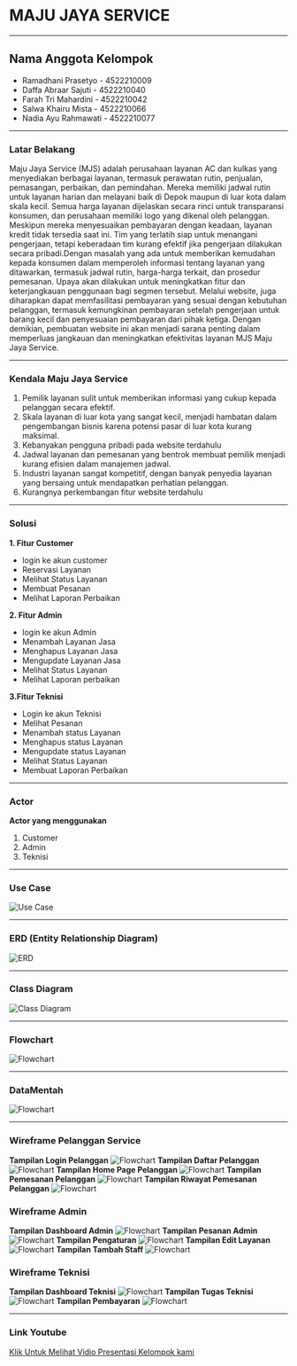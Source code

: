 # MAJU JAYA SERVICE 
---

## Nama Anggota Kelompok 
- Ramadhani Prasetyo - 4522210009
- Daffa Abraar Sajuti - 4522210040
- Farah Tri Mahardini - 4522210042
- Salwa Khairu Mista - 4522210066
- Nadia Ayu Rahmawati - 4522210077
  
---
### Latar Belakang
Maju Jaya Service (MJS) adalah perusahaan layanan AC dan kulkas yang menyediakan berbagai layanan, termasuk perawatan rutin, penjualan, pemasangan, perbaikan, dan pemindahan. Mereka memiliki jadwal rutin untuk layanan harian dan melayani baik di Depok maupun di luar kota dalam skala kecil. Semua harga layanan dijelaskan secara rinci untuk transparansi konsumen, dan perusahaan memiliki logo yang dikenal oleh pelanggan. Meskipun mereka menyesuaikan pembayaran dengan keadaan, layanan kredit tidak tersedia saat ini. Tim yang terlatih siap untuk menangani pengerjaan, tetapi keberadaan tim kurang efektif jika pengerjaan dilakukan secara pribadi.Dengan masalah yang ada untuk memberikan kemudahan kepada konsumen dalam memperoleh informasi tentang layanan yang ditawarkan, termasuk jadwal rutin, harga-harga terkait, dan prosedur pemesanan. Upaya akan dilakukan untuk meningkatkan fitur dan keterjangkauan penggunaan bagi segmen tersebut. Melalui website, juga diharapkan dapat memfasilitasi pembayaran yang sesuai dengan kebutuhan pelanggan, termasuk kemungkinan pembayaran setelah pengerjaan untuk barang kecil dan penyesuaian pembayaran dari pihak ketiga. Dengan demikian, pembuatan website ini akan menjadi sarana penting dalam memperluas jangkauan dan meningkatkan efektivitas layanan MJS Maju Jaya Service.

---
### Kendala Maju Jaya Service 
1. Pemilik layanan sulit untuk memberikan informasi yang cukup kepada pelanggan secara efektif.
2. Skala layanan di luar kota yang sangat kecil, menjadi hambatan dalam pengembangan bisnis karena potensi pasar di luar kota kurang maksimal.
3. Kebanyakan pengguna pribadi pada website terdahulu
4. Jadwal layanan dan pemesanan yang bentrok membuat pemilik menjadi kurang efisien dalam manajemen jadwal.
5. Industri layanan sangat kompetitif, dengan banyak penyedia layanan yang bersaing untuk mendapatkan perhatian pelanggan.
6. Kurangnya perkembangan fitur website terdahulu

---
### Solusi  
**1. Fitur Customer**	
- login ke akun customer
- Reservasi Layanan
- Melihat Status Layanan
- Membuat Pesanan
- Melihat Laporan Perbaikan
  
**2. Fitur Admin**
- login ke akun Admin
- Menambah Layanan Jasa
- Menghapus Layanan Jasa
- Mengupdate Layanan Jasa
- Melihat Status Layanan
- Melihat Laporan perbaikan
  
**3.Fitur Teknisi**
- Login ke akun Teknisi
- Melihat Pesanan
- Menambah status Layanan
- Menghapus status Layanan
- Mengupdate status Layanan
- Melihat Status Layanan
- Membuat Laporan Perbaikan

---
### Actor
**Actor yang menggunakan**
1. Customer
2. Admin
3. Teknisi

---
### Use Case
![Use Case](./UseCaseServiceMJS.jpg)

---
### ERD (Entity Relationship Diagram)
![ERD](/ERD%20JASA%20SERVICE%20AC.png)

---
### Class Diagram
![Class Diagram](./DiagramClassServiceMJS.jpg)

---
### Flowchart
![Flowchart](./Flowchart%20MJS.png)

---
### DataMentah
![Flowchart](./DataMentahServiceMJS.jpg)

---

### Wireframe Pelanggan Service
**Tampilan Login Pelanggan**
![Flowchart](./WireframePelanggan/WireframePelangganPage1.png)
**Tampilan Daftar Pelanggan**
![Flowchart](./WireframePelanggan/WireframePelangganPage2.png)
**Tampilan Home Page Pelanggan**
![Flowchart](./WireframePelanggan/WireframePelangganPage3.png)
**Tampilan Pemesanan Pelanggan**
![Flowchart](./WireframePelanggan/WireframePelangganPage4.png)
**Tampilan Riwayat Pemesanan Pelanggan**
![Flowchart](./WireframePelanggan/WireframePelangganPage5.png)

### Wireframe Admin
**Tampilan Dashboard Admin**
![Flowchart](./WireframeAdmin/WireframeAdminPage1.png)
**Tampilan Pesanan Admin**
![Flowchart](./WireframeAdmin/WireframeAdminPage2.png)
**Tampilan Pengaturan**
![Flowchart](./WireframeAdmin/WireframeAdminPage3.png)
**Tampilan Edit Layanan**
![Flowchart](./WireframeAdmin/WireframeAdminPage4.png)
**Tampilan Tambah Staff**
![Flowchart](./WireframeAdmin/WireframeAdminPage5.png)

### Wireframe Teknisi
**Tampilan Dashboard Teknisi**
![Flowchart](./WireframeTeknisi/WireframeTeknisiPage1.png)
**Tampilan Tugas Teknisi**
![Flowchart](./WireframeTeknisi/WireframeTeknisiPage2.png)
**Tampilan Pembayaran**
![Flowchart](./WireframeTeknisi/WireframeTeknisiPage3.png)

---
### Link Youtube
[Klik Untuk Melihat Vidio Presentasi Kelompok kami](https://youtu.be/2l02bllTSH0?si=e_DfEx330IrAECAd)
